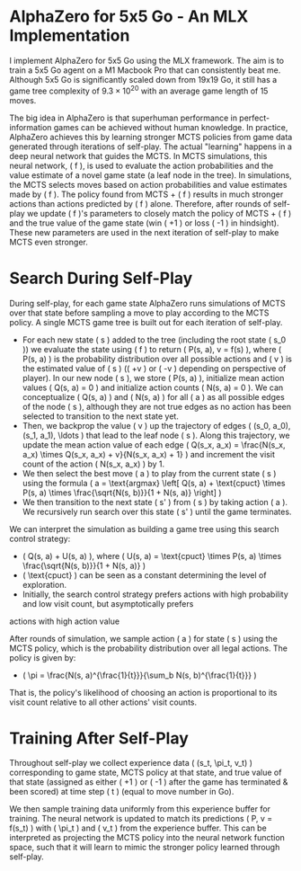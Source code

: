 # AlphaZero for 5x5 Go - An MLX Implementation

I implement AlphaZero for 5x5 Go using the MLX framework. The aim is to train a 5x5 Go agent on a M1 Macbook Pro that can consistently beat me. Although 5x5 Go is significantly scaled down from 19x19 Go, it still has a game tree complexity of $9.3 \times 10^{20}$ with an average game length of 15 moves. 

The big idea in AlphaZero is that superhuman performance in perfect-information games can be achieved without human knowledge. In practice, AlphaZero achieves this by learning stronger MCTS policies from game data generated through iterations of self-play. The actual "learning" happens in a deep neural network that guides the MCTS. In MCTS simulations, this neural network, \( f \), is used to evaluate the action probabilities and the value estimate of a novel game state (a leaf node in the tree). In simulations, the MCTS selects moves based on action probabilities and value estimates made by \( f \). The policy found from MCTS + \( f \) results in much stronger actions than actions predicted by \( f \) alone. Therefore, after rounds of self-play we update \( f \)'s parameters to closely match the policy of MCTS + \( f \) and the true value of the game state (win \( +1 \) or loss \( -1 \) in hindsight). These new parameters are used in the next iteration of self-play to make MCTS even stronger. 

# Search During Self-Play

During self-play, for each game state AlphaZero runs simulations of MCTS over that state before sampling a move to play according to the MCTS policy. A single MCTS game tree is built out for each iteration of self-play. 

- For each new state \( s \) added to the tree (including the root state \( s_0 \)) we evaluate the state using \( f \) to return \( P(s, a), v = f(s) \), where \( P(s, a) \) is the probability distribution over all possible actions and \( v \) is the estimated value of \( s \) (\( +v \) or \( -v \) depending on perspective of player). In our new node \( s \), we store \( P(s, a) \), initialize mean action values \( Q(s, a) = 0 \) and initialize action counts \( N(s, a) = 0 \). We can conceptualize \( Q(s, a) \) and \( N(s, a) \) for all \( a \) as all possible edges of the node \( s \), although they are not true edges as no action has been selected to transition to the next state yet.   
- Then, we backprop the value \( v \) up the trajectory of edges \( (s_0, a_0), (s_1, a_1), \ldots \) that lead to the leaf node \( s \). Along this trajectory, we update the mean action value of each edge \( Q(s_x, a_x) = \frac{N(s_x, a_x) \times Q(s_x, a_x) + v}{N(s_x, a_x) + 1} \) and increment the visit count of the action \( N(s_x, a_x) \) by 1.     
- We then select the best move \( a \) to play from the current state \( s \) using the formula \( a = \text{argmax} \left[ Q(s, a) + \text{cpuct} \times P(s, a) \times \frac{\sqrt{N(s, b)}}{1 + N(s, a)} \right] \)
- We then transition to the next state \( s' \) from \( s \) by taking action \( a \). We recursively run search over this state \( s' \) until the game terminates.

We can interpret the simulation as building a game tree using this search control strategy: 
- \( Q(s, a) + U(s, a) \), where \( U(s, a) = \text{cpuct} \times P(s, a) \times \frac{\sqrt{N(s, b)}}{1 + N(s, a)} \)
- \( \text{cpuct} \) can be seen as a constant determining the level of exploration.
- Initially, the search control strategy prefers actions with high probability and low visit count, but asymptotically prefers

 actions with high action value

After rounds of simulation, we sample action \( a \) for state \( s \) using the MCTS policy, which is the probability distribution over all legal actions. The policy is given by:
- \( \pi = \frac{N(s, a)^{\frac{1}{t}}}{\sum_b N(s, b)^{\frac{1}{t}}} \)

That is, the policy's likelihood of choosing an action is proportional to its visit count relative to all other actions' visit counts.

# Training After Self-Play

Throughout self-play we collect experience data \( (s_t, \pi_t, v_t) \) corresponding to game state, MCTS policy at that state, and true value of that state (assigned as either \( +1 \) or \( -1 \) after the game has terminated & been scored) at time step \( t \) (equal to move number in Go). 

We then sample training data uniformly from this experience buffer for training. The neural network is updated to match its predictions \( P, v = f(s_t) \) with \( \pi_t \) and \( v_t \) from the experience buffer. This can be interpreted as projecting the MCTS policy into the neural network function space, such that it will learn to mimic the stronger policy learned through self-play.
